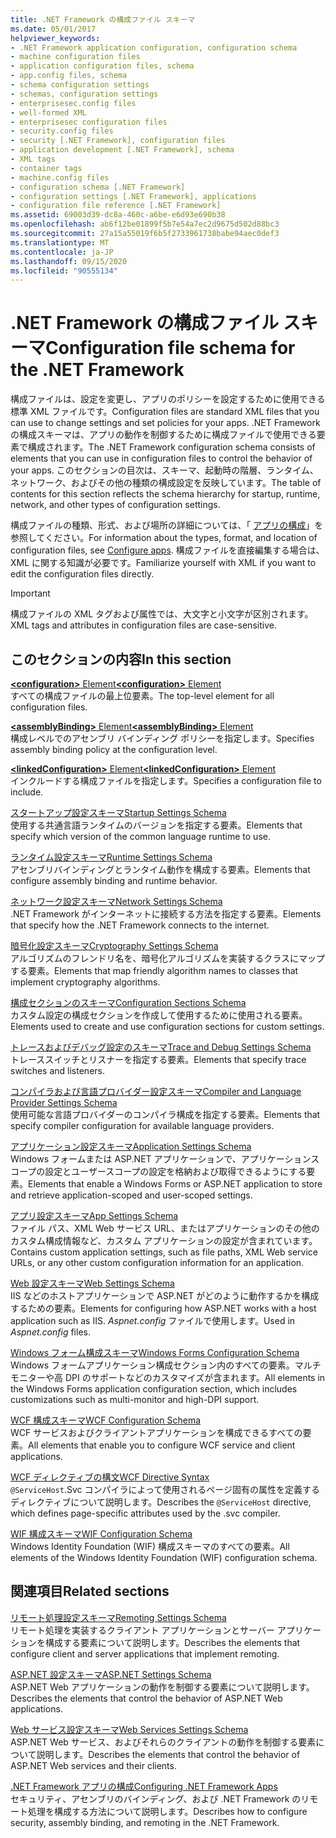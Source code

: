 ```yaml
---
title: .NET Framework の構成ファイル スキーマ
ms.date: 05/01/2017
helpviewer_keywords:
- .NET Framework application configuration, configuration schema
- machine configuration files
- application configuration files, schema
- app.config files, schema
- schema configuration settings
- schemas, configuration settings
- enterprisesec.config files
- well-formed XML
- enterprisesec configuration files
- security.config files
- security [.NET Framework], configuration files
- application development [.NET Framework], schema
- XML tags
- container tags
- machine.config files
- configuration schema [.NET Framework]
- configuration settings [.NET Framework], applications
- configuration file reference [.NET Framework]
ms.assetid: 69003d39-dc8a-460c-a6be-e6d93e690b38
ms.openlocfilehash: ab6f12be01899f5b7e54a7ec2d9675d502d88bc3
ms.sourcegitcommit: 27a15a55019f6b5f2733961738babe94aec0def3
ms.translationtype: MT
ms.contentlocale: ja-JP
ms.lasthandoff: 09/15/2020
ms.locfileid: "90555134"
---
```

# <a name="configuration-file-schema-for-the-net-framework"></a><span data-ttu-id="65821-102">.NET Framework の構成ファイル スキーマ</span><span class="sxs-lookup"><span data-stu-id="65821-102">Configuration file schema for the .NET Framework</span></span>

<span data-ttu-id="65821-103">構成ファイルは、設定を変更し、アプリのポリシーを設定するために使用できる標準 XML ファイルです。</span><span class="sxs-lookup"><span data-stu-id="65821-103">Configuration files are standard XML files that you can use to change settings and set policies for your apps.</span></span> <span data-ttu-id="65821-104">.NET Framework の構成スキーマは、アプリの動作を制御するために構成ファイルで使用できる要素で構成されます。</span><span class="sxs-lookup"><span data-stu-id="65821-104">The .NET Framework configuration schema consists of elements that you can use in configuration files to control the behavior of your apps.</span></span> <span data-ttu-id="65821-105">このセクションの目次は、スキーマ、起動時の階層、ランタイム、ネットワーク、およびその他の種類の構成設定を反映しています。</span><span class="sxs-lookup"><span data-stu-id="65821-105">The table of contents for this section reflects the schema hierarchy for startup, runtime, network, and other types of configuration settings.</span></span>

<span data-ttu-id="65821-106">構成ファイルの種類、形式、および場所の詳細については、「 [アプリの構成](../index.md)」を参照してください。</span><span class="sxs-lookup"><span data-stu-id="65821-106">For information about the types, format, and location of configuration files, see [Configure apps](../index.md).</span></span> <span data-ttu-id="65821-107">構成ファイルを直接編集する場合は、XML に関する知識が必要です。</span><span class="sxs-lookup"><span data-stu-id="65821-107">Familiarize yourself with XML if you want to edit the configuration files directly.</span></span>

> [!IMPORTANT]
> <span data-ttu-id="65821-108">構成ファイルの XML タグおよび属性では、大文字と小文字が区別されます。</span><span class="sxs-lookup"><span data-stu-id="65821-108">XML tags and attributes in configuration files are case-sensitive.</span></span>

## <a name="in-this-section"></a><span data-ttu-id="65821-109">このセクションの内容</span><span class="sxs-lookup"><span data-stu-id="65821-109">In this section</span></span>

<span data-ttu-id="65821-110">[**\<configuration>** Element](configuration-element.md)</span><span class="sxs-lookup"><span data-stu-id="65821-110">[**\<configuration>** Element](configuration-element.md)</span></span>\
<span data-ttu-id="65821-111">すべての構成ファイルの最上位要素。</span><span class="sxs-lookup"><span data-stu-id="65821-111">The top-level element for all configuration files.</span></span>

<span data-ttu-id="65821-112">[**\<assemblyBinding>** Element](assemblybinding-element-for-configuration.md)</span><span class="sxs-lookup"><span data-stu-id="65821-112">[**\<assemblyBinding>** Element](assemblybinding-element-for-configuration.md)</span></span>\
<span data-ttu-id="65821-113">構成レベルでのアセンブリ バインディング ポリシーを指定します。</span><span class="sxs-lookup"><span data-stu-id="65821-113">Specifies assembly binding policy at the configuration level.</span></span>

<span data-ttu-id="65821-114">[**\<linkedConfiguration>** Element](linkedconfiguration-element.md)</span><span class="sxs-lookup"><span data-stu-id="65821-114">[**\<linkedConfiguration>** Element](linkedconfiguration-element.md)</span></span>\
<span data-ttu-id="65821-115">インクルードする構成ファイルを指定します。</span><span class="sxs-lookup"><span data-stu-id="65821-115">Specifies a configuration file to include.</span></span>

<span data-ttu-id="65821-116">[スタートアップ設定スキーマ](./startup/index.md)</span><span class="sxs-lookup"><span data-stu-id="65821-116">[Startup Settings Schema](./startup/index.md)</span></span>\
<span data-ttu-id="65821-117">使用する共通言語ランタイムのバージョンを指定する要素。</span><span class="sxs-lookup"><span data-stu-id="65821-117">Elements that specify which version of the common language runtime to use.</span></span>

<span data-ttu-id="65821-118">[ランタイム設定スキーマ](./runtime/index.md)</span><span class="sxs-lookup"><span data-stu-id="65821-118">[Runtime Settings Schema](./runtime/index.md)</span></span>\
<span data-ttu-id="65821-119">アセンブリバインディングとランタイム動作を構成する要素。</span><span class="sxs-lookup"><span data-stu-id="65821-119">Elements that configure assembly binding and runtime behavior.</span></span>

<span data-ttu-id="65821-120">[ネットワーク設定スキーマ](./network/index.md)</span><span class="sxs-lookup"><span data-stu-id="65821-120">[Network Settings Schema](./network/index.md)</span></span>\
<span data-ttu-id="65821-121">.NET Framework がインターネットに接続する方法を指定する要素。</span><span class="sxs-lookup"><span data-stu-id="65821-121">Elements that specify how the .NET Framework connects to the internet.</span></span>

<span data-ttu-id="65821-122">[暗号化設定スキーマ](./cryptography/index.md)</span><span class="sxs-lookup"><span data-stu-id="65821-122">[Cryptography Settings Schema](./cryptography/index.md)</span></span>\
<span data-ttu-id="65821-123">アルゴリズムのフレンドリ名を、暗号化アルゴリズムを実装するクラスにマップする要素。</span><span class="sxs-lookup"><span data-stu-id="65821-123">Elements that map friendly algorithm names to classes that implement cryptography algorithms.</span></span>

<span data-ttu-id="65821-124">[構成セクションのスキーマ](configuration-sections-schema.md)</span><span class="sxs-lookup"><span data-stu-id="65821-124">[Configuration Sections Schema](configuration-sections-schema.md)</span></span>\
<span data-ttu-id="65821-125">カスタム設定の構成セクションを作成して使用するために使用される要素。</span><span class="sxs-lookup"><span data-stu-id="65821-125">Elements used to create and use configuration sections for custom settings.</span></span>

<span data-ttu-id="65821-126">[トレースおよびデバッグ設定のスキーマ](./trace-debug/index.md)</span><span class="sxs-lookup"><span data-stu-id="65821-126">[Trace and Debug Settings Schema](./trace-debug/index.md)</span></span>\
<span data-ttu-id="65821-127">トレーススイッチとリスナーを指定する要素。</span><span class="sxs-lookup"><span data-stu-id="65821-127">Elements that specify trace switches and listeners.</span></span>

<span data-ttu-id="65821-128">[コンパイラおよび言語プロバイダー設定スキーマ](./compiler/index.md)</span><span class="sxs-lookup"><span data-stu-id="65821-128">[Compiler and Language Provider Settings Schema](./compiler/index.md)</span></span>\
<span data-ttu-id="65821-129">使用可能な言語プロバイダーのコンパイラ構成を指定する要素。</span><span class="sxs-lookup"><span data-stu-id="65821-129">Elements that specify compiler configuration for available language providers.</span></span>

<span data-ttu-id="65821-130">[アプリケーション設定スキーマ](application-settings-schema.md)</span><span class="sxs-lookup"><span data-stu-id="65821-130">[Application Settings Schema](application-settings-schema.md)</span></span>\
<span data-ttu-id="65821-131">Windows フォームまたは ASP.NET アプリケーションで、アプリケーションスコープの設定とユーザースコープの設定を格納および取得できるようにする要素。</span><span class="sxs-lookup"><span data-stu-id="65821-131">Elements that enable a Windows Forms or ASP.NET application to store and retrieve application-scoped and user-scoped settings.</span></span>

<span data-ttu-id="65821-132">[アプリ設定スキーマ](./appsettings/index.md)</span><span class="sxs-lookup"><span data-stu-id="65821-132">[App Settings Schema](./appsettings/index.md)</span></span>\
<span data-ttu-id="65821-133">ファイル パス、XML Web サービス URL、またはアプリケーションのその他のカスタム構成情報など、カスタム アプリケーションの設定が含まれています。</span><span class="sxs-lookup"><span data-stu-id="65821-133">Contains custom application settings, such as file paths, XML Web service URLs, or any other custom configuration information for an application.</span></span>

<span data-ttu-id="65821-134">[Web 設定スキーマ](./web/index.md)</span><span class="sxs-lookup"><span data-stu-id="65821-134">[Web Settings Schema](./web/index.md)</span></span>\
<span data-ttu-id="65821-135">IIS などのホストアプリケーションで ASP.NET がどのように動作するかを構成するための要素。</span><span class="sxs-lookup"><span data-stu-id="65821-135">Elements for configuring how ASP.NET works with a host application such as IIS.</span></span> <span data-ttu-id="65821-136">*Aspnet.config* ファイルで使用します。</span><span class="sxs-lookup"><span data-stu-id="65821-136">Used in *Aspnet.config* files.</span></span>

<span data-ttu-id="65821-137">[Windows フォーム構成スキーマ](winforms/index.md)</span><span class="sxs-lookup"><span data-stu-id="65821-137">[Windows Forms Configuration Schema](winforms/index.md)</span></span>\
<span data-ttu-id="65821-138">Windows フォームアプリケーション構成セクション内のすべての要素。マルチモニターや高 DPI のサポートなどのカスタマイズが含まれます。</span><span class="sxs-lookup"><span data-stu-id="65821-138">All elements in the Windows Forms application configuration section, which includes customizations such as multi-monitor and high-DPI support.</span></span>

<span data-ttu-id="65821-139">[WCF 構成スキーマ](./wcf/index.md)</span><span class="sxs-lookup"><span data-stu-id="65821-139">[WCF Configuration Schema](./wcf/index.md)</span></span>\
<span data-ttu-id="65821-140">WCF サービスおよびクライアントアプリケーションを構成できるすべての要素。</span><span class="sxs-lookup"><span data-stu-id="65821-140">All elements that enable you to configure WCF service and client applications.</span></span>

<span data-ttu-id="65821-141">[WCF ディレクティブの構文](./wcf-directive/index.md)</span><span class="sxs-lookup"><span data-stu-id="65821-141">[WCF Directive Syntax](./wcf-directive/index.md)</span></span>\
<span data-ttu-id="65821-142">`@ServiceHost`.Svc コンパイラによって使用されるページ固有の属性を定義するディレクティブについて説明します。</span><span class="sxs-lookup"><span data-stu-id="65821-142">Describes the `@ServiceHost` directive, which defines page-specific attributes used by the .svc compiler.</span></span>

<span data-ttu-id="65821-143">[WIF 構成スキーマ](windows-identity-foundation/index.md)</span><span class="sxs-lookup"><span data-stu-id="65821-143">[WIF Configuration Schema](windows-identity-foundation/index.md)</span></span>\
<span data-ttu-id="65821-144">Windows Identity Foundation (WIF) 構成スキーマのすべての要素。</span><span class="sxs-lookup"><span data-stu-id="65821-144">All elements of the Windows Identity Foundation (WIF) configuration schema.</span></span>

## <a name="related-sections"></a><span data-ttu-id="65821-145">関連項目</span><span class="sxs-lookup"><span data-stu-id="65821-145">Related sections</span></span>

<span data-ttu-id="65821-146">[リモート処理設定スキーマ](/previous-versions/dotnet/netframework-4.0/z415cf9a(v=vs.100))</span><span class="sxs-lookup"><span data-stu-id="65821-146">[Remoting Settings Schema](/previous-versions/dotnet/netframework-4.0/z415cf9a(v=vs.100))</span></span>\
<span data-ttu-id="65821-147">リモート処理を実装するクライアント アプリケーションとサーバー アプリケーションを構成する要素について説明します。</span><span class="sxs-lookup"><span data-stu-id="65821-147">Describes the elements that configure client and server applications that implement remoting.</span></span>

<span data-ttu-id="65821-148">[ASP.NET 設定スキーマ](/previous-versions/dotnet/netframework-4.0/b5ysx397(v=vs.100))</span><span class="sxs-lookup"><span data-stu-id="65821-148">[ASP.NET Settings Schema](/previous-versions/dotnet/netframework-4.0/b5ysx397(v=vs.100))</span></span>\
<span data-ttu-id="65821-149">ASP.NET Web アプリケーションの動作を制御する要素について説明します。</span><span class="sxs-lookup"><span data-stu-id="65821-149">Describes the elements that control the behavior of ASP.NET Web applications.</span></span>

<span data-ttu-id="65821-150">[Web サービス設定スキーマ](/previous-versions/dotnet/netframework-4.0/cctwteet(v=vs.100))</span><span class="sxs-lookup"><span data-stu-id="65821-150">[Web Services Settings Schema](/previous-versions/dotnet/netframework-4.0/cctwteet(v=vs.100))</span></span>\
<span data-ttu-id="65821-151">ASP.NET Web サービス、およびそれらのクライアントの動作を制御する要素について説明します。</span><span class="sxs-lookup"><span data-stu-id="65821-151">Describes the elements that control the behavior of ASP.NET Web services and their clients.</span></span>

<span data-ttu-id="65821-152">[.NET Framework アプリの構成](/previous-versions/dotnet/netframework-4.0/kza1yk3a(v=vs.100))</span><span class="sxs-lookup"><span data-stu-id="65821-152">[Configuring .NET Framework Apps](/previous-versions/dotnet/netframework-4.0/kza1yk3a(v=vs.100))</span></span>\
<span data-ttu-id="65821-153">セキュリティ、アセンブリのバインディング、および .NET Framework のリモート処理を構成する方法について説明します。</span><span class="sxs-lookup"><span data-stu-id="65821-153">Describes how to configure security, assembly binding, and remoting in the .NET Framework.</span></span>
